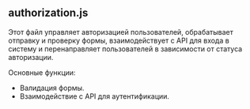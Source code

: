 ## authorization.js

Этот файл управляет авторизацией пользователей, обрабатывает отправку и проверку формы, взаимодействует с API для входа в систему и перенаправляет пользователей в зависимости от статуса авторизации.

Основные функции:

- Валидация формы.
- Взаимодействие с API для аутентификации.
